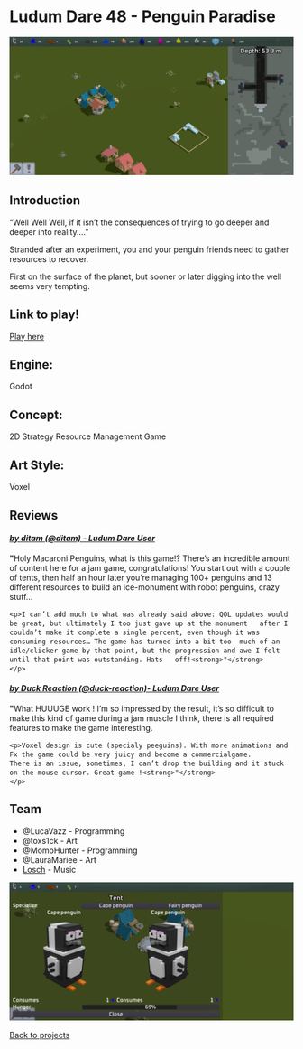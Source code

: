 # Ludum Dare 48 - Penguin Paradise

![PenguinParadiseBanner](penguinBanner.png)

## Introduction
“Well Well Well, if it isn’t the consequences of trying to go deeper and deeper into reality….”

Stranded after an experiment, you and your penguin friends need to gather resources to recover.

First on the surface of the planet, but sooner or later digging into the well seems very tempting.


## Link to play!
[Play here](https://green-game-17.gitlab.io/penguin-paradise-ld48-freeze)

## Engine:
Godot

## Concept:
2D Strategy Resource Management Game

## Art Style: 
Voxel 

## Reviews

#### <em>[by ditam (@ditam) - Ludum Dare User](https://ldjam.com/users/ditam/)</em>
<p>
	<p><strong>"</strong>Holy Macaroni Penguins, what is this game!? There’s an incredible amount of content here for a jam game, congratulations! You start out with a couple of tents, then half an hour later you’re managing 100+ penguins and 13 different resources to build an ice-monument with robot penguins, crazy stuff…
	</p>

	<p>I can’t add much to what was already said above: QOL updates would be great, but ultimately I too just gave up at the monument 	after I couldn’t make it complete a single percent, even though it was consuming resources… The game has turned into a bit too 	much of an idle/clicker game by that point, but the progression and awe I felt until that point was outstanding. Hats 	off!<strong>"</strong>
	</p>
</p>


#### <em>[by Duck Reaction (@duck-reaction)- Ludum Dare User](https://ldjam.com/users/duck-reaction)</em>
<p>
	<p><strong>"</strong>What HUUUGE work ! I’m so impressed by the result, it’s so difficult to make this kind of game during a jam 	muscle I think, there is all required features to make the game interesting.</p>

	<p>Voxel design is cute (specialy peeguins). With more animations and Fx the game could be very juicy and become a commercialgame.
	There is an issue, sometimes, I can’t drop the building and it stuck on the mouse cursor. Great game !<strong>"</strong>
	</p>
</p>


## Team
- @LucaVazz - Programming
- @toxs1ck - Art
- @MomoHunter - Programming
- @LauraMariee - Art
- [Losch](https://www.youtube.com/channel/UC8R6r7tm6vPO8pl5gFyLVHg) - Music

![PenguinParidise](penguinBanner2.png)

[Back to projects](projects.md)
